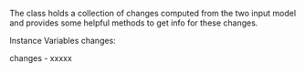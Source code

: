 The class holds a collection of changes computed from the two input model and provides some helpful methods to get info for these changes.

Instance Variables
	changes:		<Object>

changes
	- xxxxx
